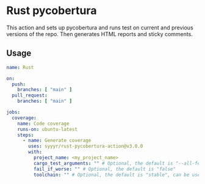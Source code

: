 # Rust pycobertura
This action and sets up pycobertura and runs test on current and previous versions of the repo. Then generates HTML
reports and sticky comments.

## Usage
```yaml
name: Rust

on:
  push:
    branches: [ "main" ]
  pull_request:
    branches: [ "main" ]

jobs:
  coverage:
    name: Code coverage
    runs-on: ubuntu-latest
    steps:
      - name: Generate coverage
        uses: syyyr/rust-pycobertura-action@v3.0.0
        with:
          project_name: <my_project_name>
          cargo_test_arguments: "" # Optional, the default is "--all-features"
          fail_if_worse: "" # Optional, the default is "false"
          toolchain: "" # Optional, the default is "stable", can be used to use build with "nightly"
```
